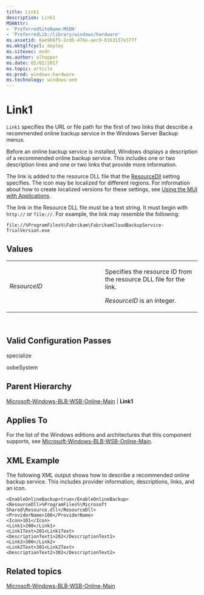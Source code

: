 ```yaml
---
title: Link1
description: Link1
MSHAttr:
- 'PreferredSiteName:MSDN'
- 'PreferredLib:/library/windows/hardware'
ms.assetid: 6ae9b6f5-2cd6-476e-aec9-8163137e377f
ms.mktglfcycl: deploy
ms.sitesec: msdn
ms.author: alhopper
ms.date: 05/02/2017
ms.topic: article
ms.prod: windows-hardware
ms.technology: windows-oem
---
```


# Link1


`Link1` specifies the URL or file path for the first of two links that describe a recommended online backup service in the Windows Server Backup menus.

Before an online backup service is installed, Windows displays a description of a recommended online backup service. This includes one or two description lines and one or two links that provide more information.

The link is added to the resource DLL file that the [ResourceDll](microsoft-windows-blb-wsb-online-main-resourcedll.md) setting specifies. The icon may be localized for different regions. For information about how to create localized versions for these settings, see [Using the MUI with Applications](http://go.microsoft.com/fwlink/?LinkId=140252).

The link in the Resource DLL file must be a text string. It must begin with `http://` or `file://`. For example, the link may resemble the following:

`file://%ProgramFiles%\Fabrikam\FabrikamCloudBackupService-TrialVersion.exe`

## Values


<table>
<colgroup>
<col width="50%" />
<col width="50%" />
</colgroup>
<tbody>
<tr class="odd">
<td><p><em>ResourceID</em></p></td>
<td><p>Specifies the resource ID from the resource DLL file for the link.</p>
<p><em>ResourceID</em> is an integer.</p></td>
</tr>
</tbody>
</table>

 

## Valid Configuration Passes


specialize

oobeSystem

## Parent Hierarchy


[Microsoft-Windows-BLB-WSB-Online-Main](microsoft-windows-blb-wsb-online-main.md) | **Link1**

## Applies To


For the list of the Windows editions and architectures that this component supports, see [Microsoft-Windows-BLB-WSB-Online-Main](microsoft-windows-blb-wsb-online-main.md).

## XML Example


The following XML output shows how to describe a recommended online backup service. This includes provider information, descriptions, links, and an icon.

```
<EnableOnlineBackup>true</EnableOnlineBackup>
<ResourceDll>%ProgramFiles%\Microsoft Shared\Resource.dll</ResourceDll>
<ProviderName>100</ProviderName>
<Icon>101</Icon>
<Link1>200</Link1>
<Link1Text>201<Link1Text>
<DescriptionText1>202</DescriptionText1>
<Link2>300</Link2>
<Link2Text>301<Link2Text>
<DescriptionText2>302</DescriptionText2>
```

## Related topics


[Microsoft-Windows-BLB-WSB-Online-Main](microsoft-windows-blb-wsb-online-main.md)

 

 







